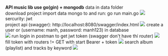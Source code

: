 **API music lib use go(gin) + mongodb**
data in data folder
<br/> 
download project import data mongo to  and run: go run main.go
<img src="https://github.com/user-attachments/assets/b04a8c5b-06e2-4ad0-b4d7-2bbdd0a85f0b"/>
<br/>
sercurity: jwt
<br>
project api (swagger): http://localhost:8080/swagger/index.html
<img src="https://github.com/user-attachments/assets/fa242ade-6fc8-4300-88c6-1f9885f71e5a"/>
create a user or (username: manh, password: manh123) in database
<br/>
<img src="https://github.com/user-attachments/assets/45855895-d382-4bf9-a128-2ece8217fce7"/>
run login in postman to get jwt token (swagger don't have thí router)
<img src="https://github.com/user-attachments/assets/921efd83-56d3-4037-a490-483aef5d40a9"/>
fill token with routers != GET with start Bearer + token
<img src="https://github.com/user-attachments/assets/700c1924-a8c2-4b14-9875-298abb5303e3"/>
search album (playlist) and tracks by keyword
<img src="https://github.com/user-attachments/assets/98551ee0-9b22-4f51-bebd-61fc9362040f"/>

